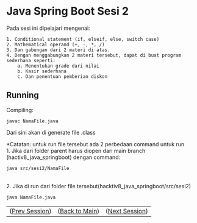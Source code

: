 
# Java Spring Boot Sesi 2

Pada sesi ini dipelajari mengenai:

    1. Conditional statement (if, elseif, else, switch case)
    2. Mathematical operand (+, -, *, /) 
    3. Dan gabungan dari 2 materi di atas.
    4. Dengan menggabungkan 2 materi tersebut, dapat di buat program sederhana seperti:
        a. Menentukan grade dari nilai
        b. Kasir sederhana
        c. Dan penentuan pemberian diskon

## Running
Compiling: 

    javac NamaFile.java
Dari sini akan di generate file .class

*Catatan: untuk run file tersebut ada 2 perbedaan command untuk run\
    1. Jika dari folder parent harus diopen dari main branch (hactiv8_java_springboot) dengan command:

    java src/sesi2/NamaFile
\
2. Jika di run dari folder file tersebut(hacktiv8_java_springboot/src/sesi2)

    java NamaFile.java

<table align="center" style="border:none;">
  <tr>
    <td>(<a href="https://github.com/farlhmd/hacktiv8_java_springboot/tree/main/src/sesi1">Prev Session</a>)</td>
    <td>(<a href="https://github.com/farlhmd/hacktiv8_java_springboot">Back to Main</a>)</td>
    <td>(<a href="https://github.com/farlhmd/hacktiv8_java_springboot/tree/main/src/sesi3">Next Session</a>)</td>
  </tr>
</table>
    


